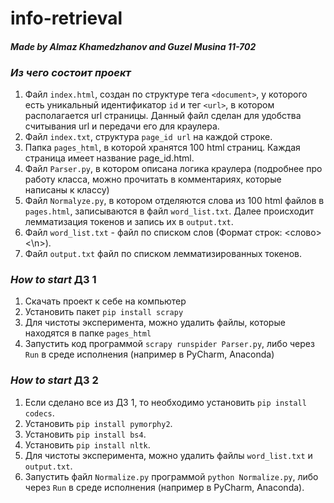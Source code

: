 # info-retrieval
#### _Made by Almaz Khamedzhanov and Guzel Musina 11-702_

### _Из чего состоит проект_
1. Файл `index.html`, создан по структуре тега `<document>`, у которого есть уникальный идентификатор  `id` и тег `<url>`, в котором располагается url страницы. 
Данный файл сделан для удобства считывания url и передачи его для краулера.
2. Файл `index.txt`, структура `page_id url` на каждой строке.
3. Папка `pages_html`, в которой хранятся 100 html страниц. Каждая страница имеет название page_id.html. 
4. Файл `Parser.py`, в котором описана логика краулера (подробнее про работу класса, можно прочитать в комментариях, которые написаны к классу)
5. Файл `Normalyze.py`, в котором отделяются слова из 100 html файлов в `pages.html`, записываются в файл `word_list.txt`. Далее происходит лемматизация токенов и запись их в `output.txt`.
6. Файл  `word_list.txt` -  файл по списком слов (Формат строк: <слово><\n>).
7. Файл `output.txt` файл по списком лемматизированных токенов.

### _How to start_ ДЗ 1
1. Скачать проект к себе на компьютер
2. Установить пакет `pip install scrapy`
3. Для чистоты эксперимента, можно удалить файлы, которые находятся в папке `pages_html`
4. Запустить код программой `scrapy runspider Parser.py`, либо через `Run` в среде исполнения (например в PyCharm, Anaconda)

### _How to start_ ДЗ 2
1. Если сделано все из ДЗ 1, то необходимо установить `pip install codecs`.
2. Установить `pip install pymorphy2`.
3. Установить `pip install bs4`.
4. Установить `pip install nltk`.
5. Для чистоты эксперимента, можно удалить файлы  `word_list.txt` и  `output.txt`.
6. Запустить файл `Normalize.py` программой `python Normalize.py`, либо через `Run` в среде исполнения (например в PyCharm, Anaconda).
